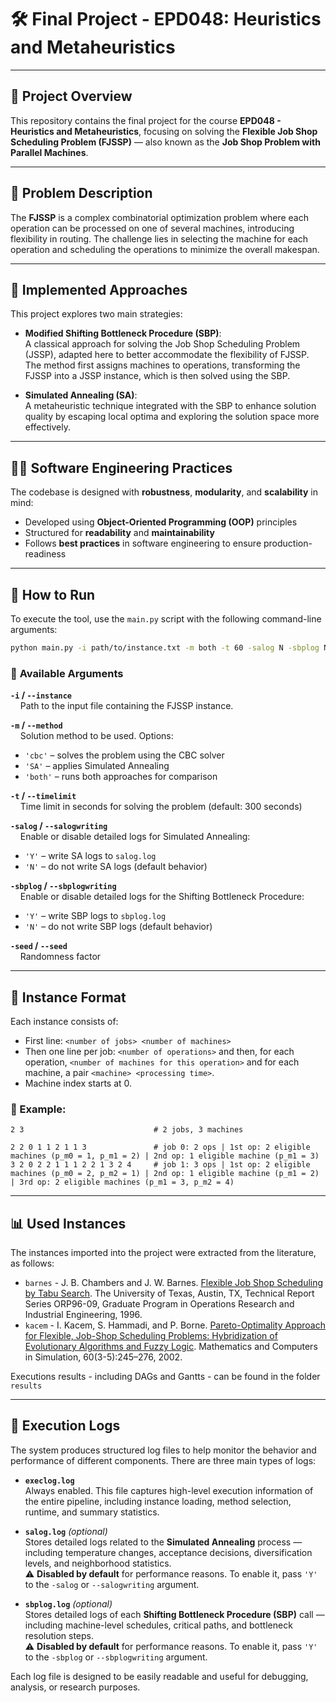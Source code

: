 # 🛠️ Final Project - EPD048: Heuristics and Metaheuristics

---

## 📘 Project Overview

This repository contains the final project for the course **EPD048 - Heuristics and Metaheuristics**, focusing on solving the **Flexible Job Shop Scheduling Problem (FJSSP)** — also known as the **Job Shop Problem with Parallel Machines**.

---

## 🧩 Problem Description

The **FJSSP** is a complex combinatorial optimization problem where each operation can be processed on one of several machines, introducing flexibility in routing. The challenge lies in selecting the machine for each operation and scheduling the operations to minimize the overall makespan.

---

## 🧠 Implemented Approaches

This project explores two main strategies:

- **Modified Shifting Bottleneck Procedure (SBP)**:  
  A classical approach for solving the Job Shop Scheduling Problem (JSSP), adapted here to better accommodate the flexibility of FJSSP. The method first assigns machines to operations, transforming the FJSSP into a JSSP instance, which is then solved using the SBP.

- **Simulated Annealing (SA)**:  
  A metaheuristic technique integrated with the SBP to enhance solution quality by escaping local optima and exploring the solution space more effectively.

---

## 🧑‍💻 Software Engineering Practices

The codebase is designed with **robustness**, **modularity**, and **scalability** in mind:

- Developed using **Object-Oriented Programming (OOP)** principles
- Structured for **readability** and **maintainability**
- Follows **best practices** in software engineering to ensure production-readiness

---

## 🚀 How to Run

To execute the tool, use the `main.py` script with the following command-line arguments:

```bash
python main.py -i path/to/instance.txt -m both -t 60 -salog N -sbplog N -seed 2025
```

### 🔸 **Available Arguments**

**`-i` / `--instance`**  
&nbsp;&nbsp;&nbsp;&nbsp;Path to the input file containing the FJSSP instance.

**`-m` / `--method`**  
&nbsp;&nbsp;&nbsp;&nbsp;Solution method to be used. Options:  
- `'cbc'` – solves the problem using the CBC solver  
- `'SA'` – applies Simulated Annealing  
- `'both'` – runs both approaches for comparison

**`-t` / `--timelimit`**  
&nbsp;&nbsp;&nbsp;&nbsp;Time limit in seconds for solving the problem (default: 300 seconds)

**`-salog` / `--salogwriting`**  
&nbsp;&nbsp;&nbsp;&nbsp;Enable or disable detailed logs for Simulated Annealing:  
- `'Y'` – write SA logs to `salog.log`  
- `'N'` – do not write SA logs (default behavior)

**`-sbplog` / `--sbplogwriting`**  
&nbsp;&nbsp;&nbsp;&nbsp;Enable or disable detailed logs for the Shifting Bottleneck Procedure:  
- `'Y'` – write SBP logs to `sbplog.log`  
- `'N'` – do not write SBP logs (default behavior)

**`-seed` / `--seed`**  
&nbsp;&nbsp;&nbsp;&nbsp;Randomness factor


---

## 📄 Instance Format  

Each instance consists of:  
- First line: `<number of jobs> <number of machines>`
- Then one line per job: `<number of operations>` and then, for each operation, `<number of machines for this operation>` and for each machine, a pair `<machine> <processing time>`.
- Machine index starts at 0.

### 🔹 Example:  

```plaintext
2 3                             # 2 jobs, 3 machines

2 2 0 1 1 2 1 1 3               # job 0: 2 ops | 1st op: 2 eligible machines (p_m0 = 1, p_m1 = 2) | 2nd op: 1 eligible machine (p_m1 = 3)
3 2 0 2 2 1 1 1 2 2 1 3 2 4     # job 1: 3 ops | 1st op: 2 eligible machines (p_m0 = 2, p_m2 = 1) | 2nd op: 1 eligible machine (p_m1 = 2) | 3rd op: 2 eligible machines (p_m1 = 3, p_m2 = 4)
```

---

## 📊 Used Instances

The instances imported into the project were extracted from the literature, as follows:
- `barnes` - J. B. Chambers and J. W. Barnes. [Flexible Job Shop Scheduling by Tabu Search](https://doi.org/10.1080/07408179508936739). The University of Texas, Austin, TX, Technical Report Series ORP96-09, Graduate Program in Operations Research and Industrial Engineering, 1996.
- `kacem` - I. Kacem, S. Hammadi, and P. Borne. [Pareto-Optimality Approach for Flexible, Job-Shop Scheduling Problems: Hybridization of Evolutionary Algorithms and Fuzzy Logic](https://doi.org/10.1016/S0378-4754%2802%2900019-8). Mathematics and Computers in Simulation, 60(3-5):245–276, 2002.

Executions results - including DAGs and Gantts - can be found in the folder `results`

---

## 📝 Execution Logs

The system produces structured log files to help monitor the behavior and performance of different components. There are three main types of logs:

- **`execlog.log`**  
  Always enabled. This file captures high-level execution information of the entire pipeline, including instance loading, method selection, runtime, and summary statistics.

- **`salog.log`** *(optional)*  
  Stores detailed logs related to the **Simulated Annealing** process — including temperature changes, acceptance decisions, diversification levels, and neighborhood statistics.  
  ⚠️ **Disabled by default** for performance reasons. To enable it, pass `'Y'` to the `-salog` or `--salogwriting` argument.

- **`sbplog.log`** *(optional)*  
  Stores detailed logs of each **Shifting Bottleneck Procedure (SBP)** call — including machine-level schedules, critical paths, and bottleneck resolution steps.  
  ⚠️ **Disabled by default** for performance reasons. To enable it, pass `'Y'` to the `-sbplog` or `--sbplogwriting` argument.

Each log file is designed to be easily readable and useful for debugging, analysis, or research purposes.

